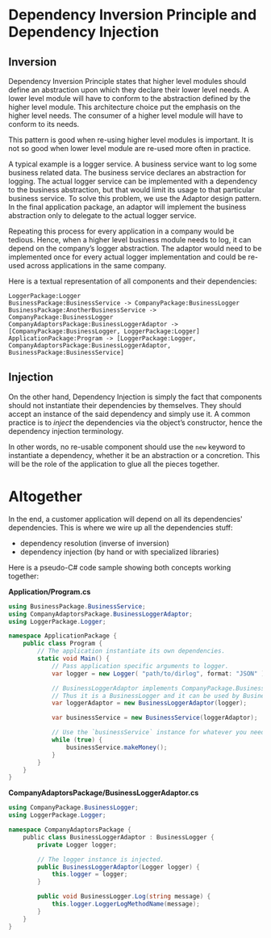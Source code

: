 # Dependency Inversion Principle and Dependency Injection

## Inversion

Dependency Inversion Principle states that higher level modules should define an abstraction upon which they declare their lower level needs.
A lower level module will have to conform to the abstraction defined by the higher level module.
This architecture choice put the emphasis on the higher level needs.
The consumer of a higher level module will have to conform to its needs.

This pattern is good when re-using higher level modules is important.
It is not so good when lower level module are re-used more often in practice.

A typical example is a logger service.
A business service want to log some business related data.
The business service declares an abstraction for logging.
The actual logger service can be implemented with a dependency to the business abstraction,
but that would limit its usage to that particular business service.
To solve this problem, we use the Adaptor design pattern.
In the final application package, an adaptor will implement the business abstraction only to delegate to the actual logger service.

Repeating this process for every application in a company would be tedious.
Hence, when a higher level business module needs to log, it can depend on the company’s logger abstraction.
The adaptor would need to be implemented once for every actual logger implementation and could be re-used across applications in the same company.

Here is a textual representation of all components and their dependencies:

```
LoggerPackage:Logger
BusinessPackage:BusinessService -> CompanyPackage:BusinessLogger
BusinessPackage:AnotherBusinessService -> CompanyPackage:BusinessLogger
CompanyAdaptorsPackage:BusinessLoggerAdaptor -> [CompanyPackage:BusinessLogger, LoggerPackage:Logger]
ApplicationPackage:Program -> [LoggerPackage:Logger, CompanyAdaptorsPackage:BusinessLoggerAdaptor, BusinessPackage:BusinessService]
```

## Injection

On the other hand, Dependency Injection is simply the fact that components should not instantiate their dependencies by themselves.
They should accept an instance of the said dependency and simply use it.
A common practice is to *inject* the dependencies via the object’s constructor, hence the dependency injection terminology.

In other words, no re-usable component should use the `new` keyword to instantiate a dependency, whether it be an abstraction or a concretion.
This will be the role of the application to glue all the pieces together.

# Altogether

In the end, a customer application will depend on all its dependencies' dependencies.
This is where we wire up all the dependencies stuff:

- dependency resolution (inverse of inversion)
- dependency injection (by hand or with specialized libraries)

Here is a pseudo-C# code sample showing both concepts working together:

**Application/Program.cs**

``` csharp
using BusinessPackage.BusinessService;
using CompanyAdaptorsPackage.BusinessLoggerAdaptor;
using LoggerPackage.Logger;

namespace ApplicationPackage {
    public class Program {
        // The application instantiate its own dependencies.
        static void Main() {
            // Pass application specific arguments to logger.
            var logger = new Logger( "path/to/dirlog", format: "JSON" );

            // BusinessLoggerAdaptor implements CompanyPackage.BusinessLogger.
            // Thus it is a BusinessLogger and it can be used by BusinessService.
            var loggerAdaptor = new BusinessLoggerAdaptor(logger);

            var businessService = new BusinessService(loggerAdaptor);

            // Use the `businessService` instance for whatever you need to.
            while (true) {
                businessService.makeMoney();
            }
        }
    }
}
```

**CompanyAdaptorsPackage/BusinessLoggerAdaptor.cs**

``` csharp
using CompanyPackage.BusinessLogger;
using LoggerPackage.Logger;

namespace CompanyAdaptorsPackage {
    public class BusinessLoggerAdaptor : BusinessLogger {
        private Logger logger;

        // The logger instance is injected.
        public BusinessLoggerAdaptor(Logger logger) {
            this.logger = logger;
        }

        public void BusinessLogger.Log(string message) {
            this.logger.LoggerLogMethodName(message);
        }
    }
}
```
